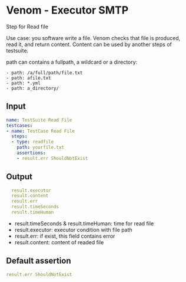 # Venom - Executor SMTP

Step for Read file

Use case: you software write a file. Venom checks that file is produced, read it,
and return content. Content can be used by another steps of testsuite.

path can contains a fullpath, a wildcard or a directory:

```
- path: /a/full/path/file.txt
- path: afile.txt
- path: *.yml
- path: a_directory/
```

## Input

```yaml
name: TestSuite Read File
testcases:
- name: TestCase Read File
  steps:
  - type: readfile
    path: yourfile.txt
    assertions:
    - result.err ShouldNotExist
```

## Output

```yaml
  result.executor
  result.content
  result.err
  result.timeSeconds
  result.timeHuman
```

- result.timeSeconds & result.timeHuman: time for read file
- result.executor: executor condition with file path
- result.err: if exist, this field contains error
- result.content: content of readed file


## Default assertion

```yaml
result.err ShouldNotExist
```

